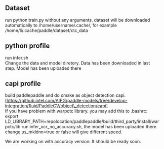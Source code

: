 ## Dataset
run python train.py without any arguments, dataset will be downloaded automatically to /home/username/.cache/, for example /home/li/.cache/paddle/dataset/ctc\_data  

## python profile
run infer.sh   
Change the data and model diretory. Data has been downloaded in last step. Model has been uploaded there  

## capi profile  
build paddlepaddle and do cmake as object detection capi. [https://github.intel.com/AIPG/paddle-models/tree/develop-integration/fluid/PaddleCV/object\_detection/capi]    
If you have problem with warpctc library. you may add this to .bashrc: 
export LD\_LIBRARY\_PATH=repolocation/paddlepaddle/build/third\_party/install/warpctc/lib
run infer\_ocr\_no\_accuracy.sh, the model has been uploaded there. change us\_mkldnn=true or false will give different speed.   

We are working on with accuracy version. It should be ready soon.
